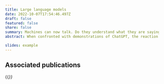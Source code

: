 ```yaml
---
title: Large language models 
date: 2022-10-07T17:54:46.497Z
draft: false
featured: false
share: false
summary: Machines can now talk. Do they understand what they are saying?
abstract: When confronted with demonstrations of ChatGPT, the reaction is very often either that machines now understand language, or that they are nothing but stochastic parrots. The truth is likely more complicated than either response suggests, and also harder to articulate. We need more subtle ways of thinking about thinking machines, and I would like to contribute to that project.  

slides: example
---
```


## Associated publications 

{{<cite page="/publication/bigbench" view="3" >}}
